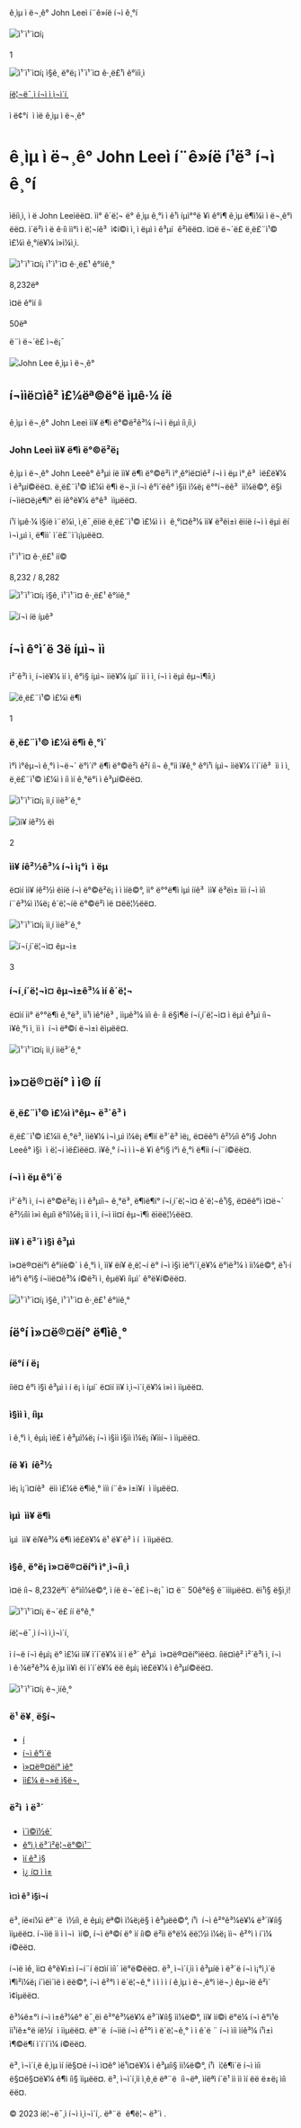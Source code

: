 ê¸ìµ ì ë¬¸ê° John Leeì í¨ê»íë í¬ì ê¸°í




![ì¹´ì¹´ì¤í¡](img/icon.jpg)

1

![ì¹´ì¹´ì¤í¡](img/icon.jpg)
ì§ê¸ ë°ë¡ ì¹´ì¹´ì¤ ê·¸ë£¹ì ê°ìíì¸ì



[íë¦¬ë¯¸ì í¬ì ì¸ì¬ì´í¸](#)



ì ë¢°í  ì ìë ê¸ìµ ì ë¬¸ê°

ê¸ìµ ì ë¬¸ê° John Leeì í¨ê»íë í¹ë³ í¬ì ê¸°í
==============================================================

ìëíì¸ì, ì ë John Leeìëë¤. ìì° ê´ë¦¬ ë° ê¸ìµ ê¸°ì ì ê¹ì íµì°°ë ¥ì ê°ì¶ ê¸ìµ ë¶ì¼ì ì ë¬¸ê°ìëë¤. ì´ë²ì ì ë ê·íì ìì°ì ì ë¦¬íê³  ì¢í©ì ì¸ ì ëµì ì ê³µí  ê²ìëë¤. ì¤ë ë¬´ë£ ë¸ë£¨ì¹© ì£¼ì ê¸°íë¥¼ ì»ì¼ì¸ì.

![ì¹´ì¹´ì¤í¡](img/icon.jpg)
ì¹´ì¹´ì¤ ê·¸ë£¹ ê°ìíê¸°

8,232ëª

ì¤ë ê°ìí íì

50ëª

ë¨ì ë¬´ë£ ì¬ë¡¯

![John Lee ê¸ìµ ì ë¬¸ê°](https://www.hamac.online/hanguo3/img/22.jpeg)

í¬ììë¤ìê² ì£¼ëª©ë°ë ìµê·¼ íë
---------------------------------------------

ê¸ìµ ì ë¬¸ê° John Leeì ìì¥ ë¶ì ë°©ë²ê³¼ í¬ì ì ëµì íì¸íì¸ì

### John Leeì ìì¥ ë¶ì ë°©ë²ë¡

ê¸ìµ ì ë¬¸ê° John Leeê° ê³µì íë ìì¥ ë¶ì ë°©ë²ì ì°¸ê°ìë¤ìê² í¬ì ì ëµ ì°¸ê³  ìë£ë¥¼ ì ê³µí©ëë¤. ë¸ë£¨ì¹© ì£¼ì ë¶ì ë¬¸ìì í¬ì ê°ì´ëê° ì§ìì ì¼ë¡ ë°°í¬ëê³  ìì¼ë©°, ë§ì í¬ììë¤ë¡ë¶í° ëì íê°ë¥¼ ë°ê³  ììµëë¤.

í¹í ìµê·¼ ì§íë ì¨ë¼ì¸ ì¸ë¯¸ëììë ë¸ë£¨ì¹© ì£¼ì ì ì  ê¸°ì¤ê³¼ ìì¥ ë³ëì±ì ëìíë í¬ì ì ëµì ëí ì¬ì¸µì ì¸ ë¶ìì´ ì´ë£¨ì´ì¡ìµëë¤.

ì¹´ì¹´ì¤ ê·¸ë£¹ íí©

8,232 / 8,282

![ì¹´ì¹´ì¤í¡](img/icon.jpg)
ì§ê¸ ì¹´ì¹´ì¤ ê·¸ë£¹ ê°ìíê¸°

![í¬ì íë íµê³](https://www.hamac.online/hanguo3/img/33.jpg)

í¬ì ê°ì´ë 3ë íµì¬ ìì­
-----------------------------------

ì²´ê³ì ì¸ í¬ìë¥¼ ìí ì¸ ê°ì§ íµì¬ ììë¥¼ íµí´ ìì ì ì¸ í¬ì ì ëµì êµ¬ì¶íì¸ì

![ë¸ë£¨ì¹© ì£¼ì ë¶ì](img/c4.jpg)

1

### ë¸ë£¨ì¹© ì£¼ì ë¶ì ê¸°ì´

ì°ì ì°êµ¬ì ê¸°ì ì¬ë¬´ ë°ì´í° ë¶ì ë°©ë²ì ê²í íì¬ ê¸°ìì ì¥ê¸° ê°ì¹ì íµì¬ ììë¥¼ ì´í´íê³  ìì ì ì¸ ë¸ë£¨ì¹© ì£¼ì ì íì ìí ê¸°ë°ì ì ê³µí©ëë¤.

![ì¹´ì¹´ì¤í¡](img/icon.jpg)
ìì¸í ììë³´ê¸°

![ìì¥ íê²½ ëì](img/c7.jpg)

2

### ìì¥ íê²½ê³¼ í¬ì ì¡°ì  ì ëµ

ë¤ìí ìì¥ íê²½ì ëìíë í¬ì ë°©ë²ë¡ ì ì ìíë©°, ìì° ë°°ë¶ì ìµì ííê³  ìì¥ ë³ëì± ììì í¬ì ìíì í¨ê³¼ì ì¼ë¡ ê´ë¦¬íë ë°©ë²ì ìë ¤ëë¦½ëë¤.

![ì¹´ì¹´ì¤í¡](img/icon.jpg)
ìì¸í ììë³´ê¸°

![í¬í¸í´ë¦¬ì¤ êµ¬ì±](img/c9.jpg)

3

### í¬í¸í´ë¦¬ì¤ êµ¬ì±ê³¼ ìí ê´ë¦¬

ë¤ìí ìì° ë°°ë¶ì ê¸°ë³¸ ìì¹ì ìê°íê³ , ììµê³¼ ìíì ê· íì ë§ì¶ë í¬í¸í´ë¦¬ì¤ ì ëµì ê³µì íì¬ ì¥ê¸°ì ì¸ ìì ì  í¬ì ëª©í ë¬ì±ì ëìµëë¤.

![ì¹´ì¹´ì¤í¡](img/icon.jpg)
ìì¸í ììë³´ê¸°

ì»¤ë®¤ëí° ì ì© íí
--------------------------

### ë¸ë£¨ì¹© ì£¼ì ì°êµ¬ ë³´ê³ ì

ë¸ë£¨ì¹© ì£¼ìì ê¸°ë³¸ ììë¥¼ ì¬ì¸µì ì¼ë¡ ë¶ìí ë³´ê³ ìë¡, ë¤ëê°ì ê²½íì ê°ì§ John Leeê° ì§ì  ì ë¦¬í ìë£ìëë¤. ì¥ê¸° í¬ì ì ì¬ë ¥ì ê°ì§ ì°ì ê¸°ì ë¶ìì í¬í¨í©ëë¤.

### í¬ì ì ëµ ê°ì´ë

ì²´ê³ì ì¸ í¬ì ë°©ë²ë¡ ì ì ê³µíì¬ ê¸°ë³¸ ë¶ìë¶í° í¬í¸í´ë¦¬ì¤ ê´ë¦¬ê¹ì§, ë¤ëê°ì ì¤ë¬´ ê²½íìì ì»ì êµíì ë°íì¼ë¡ ìì ì ì¸ í¬ì ìì¤í êµ¬ì¶ì ëìëë¦½ëë¤.

### ìì¥ ì ë³´ì ì§ì ê³µì

ì»¤ë®¤ëí°ì ê°ìíë©´ ì ê¸°ì ì¸ ìì¥ ëí¥ ë¸ë¦¬í ë° í¬ì ì§ì ìë°ì´í¸ë¥¼ ë°ìë³¼ ì ìì¼ë©°, ë¹ì·í ìê°ì ê°ì§ í¬ììë¤ê³¼ í©ë²ì ì¸ êµë¥ì íìµì´ ê°ë¥í©ëë¤.

![ì¹´ì¹´ì¤í¡](img/icon.jpg)
ì§ê¸ ì¹´ì¹´ì¤ ê·¸ë£¹ ê°ìíê¸°

íë°í ì»¤ë®¤ëí° ë¶ìê¸°
--------------------------------

### íë°í í ë¡

íìë¤ ê°ì ì§ì ê³µì ì í ë¡ ì íµí´ ë¤ìí ìì¥ ì¸ì¬ì´í¸ë¥¼ ì»ì ì ììµëë¤.

### ì§ìì ì¸ íìµ

ì ê¸°ì ì¸ êµì¡ ìë£ ì ê³µì¼ë¡ í¬ì ì§ìì ì§ìì ì¼ë¡ í¥ììí¬ ì ììµëë¤.

### íë ¥ì  íê²½

ìë¡ ì¡´ì¤íê³  ëìì ì£¼ë ë¶ìê¸° ììì í¨ê» ì±ì¥í  ì ììµëë¤.

### ìµì  ìì¥ ë¶ì

ìµì  ìì¥ ëí¥ê³¼ ë¶ì ìë£ë¥¼ ë¹ ë¥´ê² ì í  ì ììµëë¤.

### ì§ê¸ ë°ë¡ ì»¤ë®¤ëí°ì ì°¸ì¬íì¸ì

ì¤ë íì¬ 8,232ëªì´ ê°ìíì¼ë©°, ì íë ë¬´ë£ ì¬ë¡¯ ì¤ ë¨ 50ê°ë§ ë¨ìììµëë¤. ëì¹ì§ ë§ì¸ì!

![ì¹´ì¹´ì¤í¡](img/icon.jpg)
ë¬´ë£ íí ë°ê¸°

íë¦¬ë¯¸ì í¬ì ì¸ì¬ì´í¸

ì í¬ë í¬ì êµì¡ ë° ì£¼ì ìì¥ ì´í´ë¥¼ ìí ì ë³´ ê³µì  ì»¤ë®¤ëí°ìëë¤. íìë¤ìê² ì²´ê³ì ì¸ í¬ì ì ê·¼ë²ê³¼ ê¸ìµ ìì¥ì ëí ì´í´ë¥¼ ëë êµì¡ ìë£ë¥¼ ì ê³µí©ëë¤.

![ì¹´ì¹´ì¤í¡](img/icon.jpg)
ë¬¸ìíê¸°

### ë¹ ë¥¸ ë§í¬

* [í](#)
* [í¬ì ê°ì´ë](#)
* [ì»¤ë®¤ëí° ìê°](#)
* [ìì£¼ ë¬»ë ì§ë¬¸](#)

### ë²ì  ì ë³´

* [ì´ì©ì½ê´](#)
* [ê°ì¸ì ë³´ì²ë¦¬ë°©ì¹¨](#)
* [ìí ê³ ì§](#)
* [ì¿ í¤ ì ì±](#)

#### ì¤ì ê³ ì§ì¬í­

ë³¸ íë«í¼ì ëª¨ë  ì½íì¸ ë êµì¡ ëª©ì ì¼ë¡ë§ ì ê³µëë©°, í¹ì  í¬ì ê²°ê³¼ë¥¼ ë³´ì¥íì§ ììµëë¤. í¬ììë ìì ì ì¬ì  ìí©, í¬ì ëª©í ë° ìí íì© ë²ìì ë°ë¼ ëë¦½ì ì¼ë¡ ìì¬ ê²°ì ì í´ì¼ í©ëë¤.

í¬ìë ìê¸ ìì¤ ê°ë¥ì±ì í¬í¨í ë¤ìí ìíì´ ìë°ë©ëë¤. ë³¸ ì¬ì´í¸ìì ì ê³µíë ì ë³´ë í¬ì ì¡°ì¸ì´ë ì¶ì²ì¼ë¡ í´ìëì´ìë ì ëë©°, í¬ì ê²°ì ì ë´ë¦¬ê¸° ì ì ì ì í ê¸ìµ ì ë¬¸ê°ì ìë¬¸ì êµ¬íë ê²ì´ ì¢ìµëë¤.

ê³¼ê±°ì í¬ì ì±ê³¼ê° ë¯¸ëì ê²°ê³¼ë¥¼ ë³´ì¥íì§ ìì¼ë©°, ìì¥ ìí©ì ë°ë¼ í¬ì ê°ì¹ë ìì¹íê±°ë íë½í  ì ììµëë¤. ëª¨ë  í¬ììë í¬ì ê²°ì ì ë´ë¦¬ê¸° ì ì ê´ë ¨ í¬ì ìíì ìíê³¼ í¹ì±ì ì¶©ë¶í ì´í´í´ì¼ í©ëë¤.

ë³¸ ì¬ì´í¸ë ê¸ìµ ìí íë§¤ë í¬ì ì¤ê° ìë¹ì¤ë¥¼ ì ê³µíì§ ìì¼ë©°, í¹ì  ì¦ê¶ì´ë í¬ì ìíì ë§¤ë§¤ë¥¼ ê¶ì íì§ ììµëë¤. ë³¸ ì¬ì´í¸ìì ì¸ê¸ë ëª¨ë  íì¬ëª, ìíëªì í´ë¹ ìì ìì ìí ëë ë±ë¡ ìíìëë¤.

© 2023 íë¦¬ë¯¸ì í¬ì ì¸ì¬ì´í¸. ëª¨ë  ê¶ë¦¬ ë³´ì .